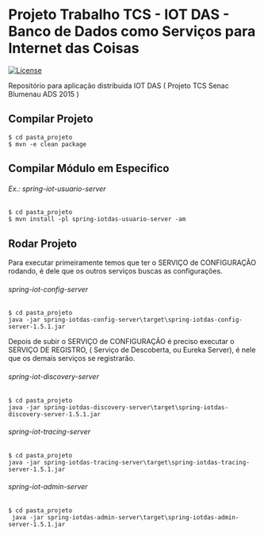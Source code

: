 # Projeto Trabalho TCS - IOT DAS - Banco de Dados como Serviços para Internet das Coisas

[![License](https://img.shields.io/badge/License-Apache%202.0-blue.svg)](https://opensource.org/licenses/Apache-2.0)

Repositório para aplicação distribuida IOT DAS ( Projeto TCS Senac Blumenau ADS 2015 )

## Compilar Projeto

```shell
$ cd pasta_projeto
$ mvn -e clean package
```

## Compilar Módulo em Especifico

###### Ex.: spring-iot-usuario-server
```shell
$ cd pasta_projeto
$ mvn install -pl spring-iotdas-usuario-server -am
```

## Rodar Projeto

Para executar primeiramente temos que ter o SERVIÇO de CONFIGURAÇÃO rodando, é dele que os outros serviços buscas as configurações.

###### spring-iot-config-server
```shell
$ cd pasta_projeto
java -jar spring-iotdas-config-server\target\spring-iotdas-config-server-1.5.1.jar
```

Depois de subir o SERVIÇO de CONFIGURAÇÃO é preciso executar o SERVIÇO DE REGISTRO, ( Serviço de Descoberta, ou Eureka Server), é nele que os demais serviços se registrarão.

###### spring-iot-discovery-server
```shell
$ cd pasta_projeto
java -jar spring-iotdas-discovery-server\target\spring-iotdas-discovery-server-1.5.1.jar
```

###### spring-iot-tracing-server
```shell
$ cd pasta_projeto
java -jar spring-iotdas-tracing-server\target\spring-iotdas-tracing-server-1.5.1.jar
```

###### spring-iot-admin-server
```shell
$ cd pasta_projeto
 java -jar spring-iotdas-admin-server\target\spring-iotdas-admin-server-1.5.1.jar
```
